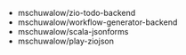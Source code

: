 - mschuwalow/zio-todo-backend
- mschuwalow/workflow-generator-backend
- mschuwalow/scala-jsonforms
- mschuwalow/play-ziojson
